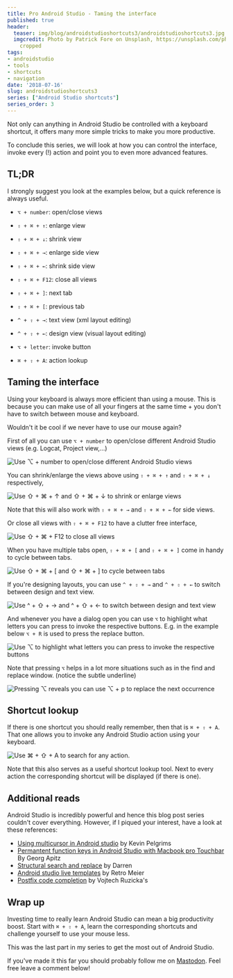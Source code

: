 ```yaml
---
title: Pro Android Studio - Taming the interface
published: true
header:
  teaser: img/blog/androidstudioshortcuts3/androidstudioshortcuts3.jpg
  imgcredit: Photo by Patrick Fore on Unsplash, https://unsplash.com/photos/YS_51ncQL5o,
    cropped
tags:
- androidstudio
- tools
- shortcuts
- navigation
date: '2018-07-16'
slug: androidstudioshortcuts3
series: ["Android Studio shortcuts"]
series_order: 3
---
```


Not only can anything in Android Studio be controlled with a keyboard shortcut, it offers many more simple tricks to make you more productive.

To conclude this series, we will look at how you can control the interface, invoke every (!) action and point you to even more advanced features.


## TL;DR
I strongly suggest you look at the examples below, but a quick reference is always useful.

* `⌥ + number`: open/close views
* `⇧ + ⌘ + ↑`: enlarge view
* `⇧ + ⌘ + ↓`: shrink view
* `⇧ + ⌘ + →`: enlarge side view
* `⇧ + ⌘ + ←`: shrink side view
* `⇧ + ⌘ + F12`: close all views

* `⇧ + ⌘ + ]`: next tab
* `⇧ + ⌘ + [`: previous tab
* `^ + ⇧ + →`: text view (xml layout editing)
* `^ + ⇧ + ←`: design view (visual layout editing)
* `⌥ + letter`: invoke button

* `⌘ + ⇧ + A`: action lookup

## Taming the interface
Using your keyboard is always more efficient than using a mouse. This is because you can make use of all your fingers at the same time + you don't have to switch between mouse and keyboard.

Wouldn't it be cool if we never have to use our mouse again?

First of all you can use `⌥ + number` to open/close different Android Studio views (e.g. Logcat, Project view,...)

![Use `⌥ + number` to open/close different Android Studio views](openviews.gif "Use `⌥ + number` to open/close different Android Studio views")

You can shrink/enlarge the views above using `⇧ + ⌘ + ↑` and `⇧ + ⌘ + ↓` respectively,

![Use `⇧ + ⌘ + ↑` and `⇧ + ⌘ + ↓` to shrink or enlarge views](expandshrinkviews.gif "Use `⇧ + ⌘ + ↑` and `⇧ + ⌘ + ↓` to shrink or enlarge views")

Note that this will also work with `⇧ + ⌘ + →` and `⇧ + ⌘ + ←` for side views.

Or close all views with `⇧ + ⌘ + F12` to have a clutter free interface,

![Use `⇧ + ⌘ + F12` to close all views](closeallviews.gif "Use `⇧ + ⌘ + F12` to close all views")

When you have multiple tabs open, `⇧ + ⌘ + [` and `⇧ + ⌘ + ]` come in handy to cycle between tabs.

![Use `⇧ + ⌘ + [` and `⇧ + ⌘ + ]` to cycle between tabs](changetabs.gif "Use `⇧ + ⌘ + [` and `⇧ + ⌘ + ]` to cycle between tabs")

If you're designing layouts, you can use `^ + ⇧ + →` and `^ + ⇧ + ←` to switch between design and text view.

![Use `^ + ⇧ + →` and `^ + ⇧ + ←` to switch between design and text view](switchdesignxml.gif "Use `^ + ⇧ + →` and `^ + ⇧ + ←` to switch between design and text view")

And whenever you have a dialog open you can use `⌥` to highlight what letters you can press to invoke the respective buttons. E.g. in the example below `⌥ + R` is used to press the replace button.

![Use `⌥` to highlight what letters you can press to invoke the respective buttons](controlinterface.gif "Use `⌥` to highlight what letters you can press to invoke the respective buttons")

Note that pressing `⌥` helps in a lot more situations such as in the find and replace window. (notice the subtle underline)

![Pressing `⌥` reveals you can use `⌥ + p` to replace the next occurrence](althighlighting.gif "Pressing `⌥` reveals you can use `⌥ + p` to replace the next occurrence")

## Shortcut lookup
If there is one shortcut you should really remember, then that is `⌘ + ⇧ + A`. That one allows you to invoke any Android Studio action using your keyboard.

![Use `⌘ + ⇧ + A` to search for any action.](searchactions.gif "Use `⌘ + ⇧ + A` to search for any action.")

Note that this also serves as a useful shortcut lookup tool. Next to every action the corresponding shortcut will be displayed (if there is one).

## Additional reads
Android Studio is incredibly powerful and hence this blog post series couldn't cover everything. However, if I piqued your interest, have a look at these references:

- [Using multicursor in Android studio](http://kevinpelgrims.com/blog/2017/12/29/using-multicursor-in-android-studio/) by Kevin Pelgrims
- [Permantent function keys in Android Studio with Macbook pro Touchbar](https://medium.com/@geapi/permanent-function-keys-intellij-macbook-pro-w-touchbar-d6fc78781b90) By Georg Apitz
- [Structural search and replace](https://afterecho.uk/blog/structural-search-and-replace-in-android-studio.html) by Darren
- [Android studio live templates](https://medium.com/google-developers/writing-more-code-by-writing-less-code-with-android-studio-live-templates-244f648d17c7) by Retro Meier
- [Postfix code completion](https://www.vojtechruzicka.com/intellij-idea-tips-tricks-postfix-code-completion/) by Vojtech Ruzicka's

## Wrap up
Investing time to really learn Android Studio can mean a big productivity boost. Start with `⌘ + ⇧ + A`, learn the corresponding shortcuts and challenge yourself to use your mouse less.

This was the last part in my series to get the most out of Android Studio.

If you've made it this far you should probably follow me on [Mastodon](https://androiddev.social/@Jeroenmols). Feel free leave a comment below!
